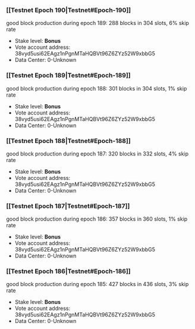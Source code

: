 ### [[Testnet Epoch 190|Testnet#Epoch-190]]
good block production during epoch 189: 288 blocks in 304 slots, 6% skip rate
* Stake level: **Bonus** 
* Vote account address: 38vyd5usi62EAgz1nPgnMTaHQBVt96Z6ZYz52W9xbbG5
* Data Center: 0-Unknown
### [[Testnet Epoch 189|Testnet#Epoch-189]]
good block production during epoch 188: 301 blocks in 304 slots, 1% skip rate
* Stake level: **Bonus** 
* Vote account address: 38vyd5usi62EAgz1nPgnMTaHQBVt96Z6ZYz52W9xbbG5
* Data Center: 0-Unknown
### [[Testnet Epoch 188|Testnet#Epoch-188]]
good block production during epoch 187: 320 blocks in 332 slots, 4% skip rate
* Stake level: **Bonus** 
* Vote account address: 38vyd5usi62EAgz1nPgnMTaHQBVt96Z6ZYz52W9xbbG5
* Data Center: 0-Unknown
### [[Testnet Epoch 187|Testnet#Epoch-187]]
good block production during epoch 186: 357 blocks in 360 slots, 1% skip rate
* Stake level: **Bonus** 
* Vote account address: 38vyd5usi62EAgz1nPgnMTaHQBVt96Z6ZYz52W9xbbG5
* Data Center: 0-Unknown
### [[Testnet Epoch 186|Testnet#Epoch-186]]
good block production during epoch 185: 427 blocks in 436 slots, 3% skip rate
* Stake level: **Bonus** 
* Vote account address: 38vyd5usi62EAgz1nPgnMTaHQBVt96Z6ZYz52W9xbbG5
* Data Center: 0-Unknown